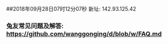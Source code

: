 ##2018年09月28日07时12分07秒 新址: 142.93.125.42
### 兔友常见问题及解答: https://github.com/wanggonging/d/blob/w/FAQ.md
